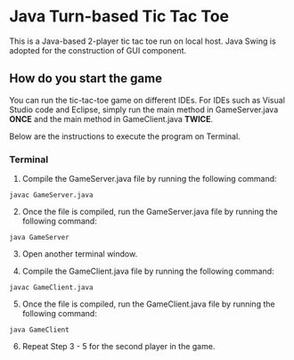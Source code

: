 # Java Turn-based Tic Tac Toe

This is a Java-based 2-player tic tac toe run on local host. Java Swing is adopted for the construction of GUI component.

## How do you start the game

You can run the tic-tac-toe game on different IDEs. For IDEs such as Visual Studio code and Eclipse, simply run the main method in GameServer.java **ONCE** and the main method in GameClient.java **TWICE**.

Below are the instructions to execute the program on Terminal.

### Terminal
1. Compile the GameServer.java file by running the following command:
```
javac GameServer.java
```

2. Once the file is compiled, run the GameServer.java file by running the following command:
```
java GameServer
```

3. Open another terminal window.

4. Compile the GameClient.java file by running the following command:
```
javac GameClient.java
```
5. Once the file is compiled, run the GameClient.java file by running the following command:
```
java GameClient
```

6. Repeat Step 3 - 5 for the second player in the game.
